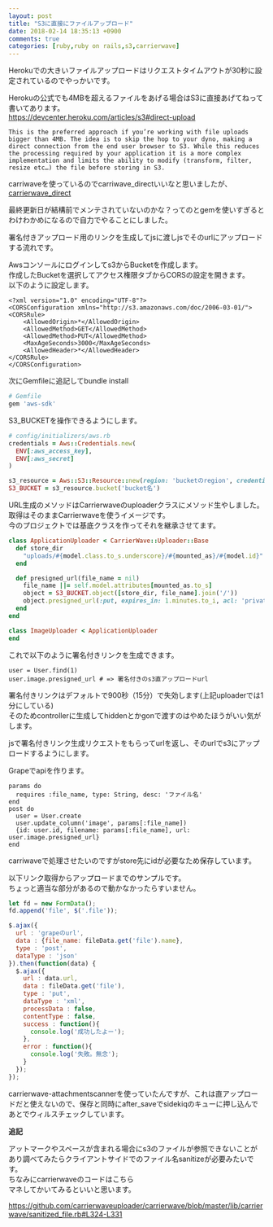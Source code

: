 ```yaml
---
layout: post
title: "S3に直接にファイルアップロード"
date: 2018-02-14 18:35:13 +0900
comments: true
categories: [ruby,ruby on rails,s3,carrierwave]
---
```



Herokuでの大きいファイルアップロードはリクエストタイムアウトが30秒に設定されているのでやっかいです。  

Herokuの公式でも4MBを超えるファイルをあげる場合はS3に直接あげてねって書いてあります。  
https://devcenter.heroku.com/articles/s3#direct-upload  
  
```
This is the preferred approach if you’re working with file uploads bigger than 4MB. The idea is to skip the hop to your dyno, making a direct connection from the end user browser to S3. While this reduces the processing required by your application it is a more complex implementation and limits the ability to modify (transform, filter, resize etc…) the file before storing in S3.
```
  
carriwaveを使っているのでcarriwave_directいいなと思いましたが、  
[carrierwave_direct](https://github.com/dwilkie/carrierwave_direct)  
  
最終更新日が結構前でメンテされていないのかな？ってのとgemを使いすぎるとわけわかめになるので自力でやることにしました。  
  
<!-- more -->    
    
<script async src="//pagead2.googlesyndication.com/pagead/js/adsbygoogle.js"></script>    
<ins class="adsbygoogle"    
     style="display:block; text-align:center;"    
     data-ad-layout="in-article"    
     data-ad-format="fluid"    
     data-ad-client="ca-pub-7039502723411845"    
     data-ad-slot="8206045005"></ins>    
<script>    
     (adsbygoogle = window.adsbygoogle || []).push({});    
</script>    

署名付きアップロード用のリンクを生成してjsに渡しjsでそのurlにアップロードする流れです。  
  
Awsコンソールにログインしてs3からBucketを作成します。  
作成したBucketを選択してアクセス権限タブからCORSの設定を開きます。  
以下のように設定します。  

```
<?xml version="1.0" encoding="UTF-8"?>
<CORSConfiguration xmlns="http://s3.amazonaws.com/doc/2006-03-01/">
<CORSRule>
    <AllowedOrigin>*</AllowedOrigin>
    <AllowedMethod>GET</AllowedMethod>
    <AllowedMethod>PUT</AllowedMethod>
    <MaxAgeSeconds>3000</MaxAgeSeconds>
    <AllowedHeader>*</AllowedHeader>
</CORSRule>
</CORSConfiguration>
```
  
次にGemfileに追記してbundle install  
  
```ruby
# Gemfile
gem 'aws-sdk'
```
  
S3_BUCKETを操作できるようにします。  
  
```ruby
# config/initializers/aws.rb
credentials = Aws::Credentials.new(
  ENV[:aws_access_key],
  ENV[:aws_secret]
)

s3_resource = Aws::S3::Resource::new(region: 'bucketのregion', credentials: credentials)
S3_BUCKET = s3_resource.bucket('bucket名')
```
  
URL生成のメソッドはCarrierwaveのuploaderクラスにメソッド生やしました。  
取得はそのままCarrierwaveを使うイメージです。  
今のプロジェクトでは基底クラスを作ってそれを継承させてます。  
  
```ruby
class ApplicationUploader < CarrierWave::Uploader::Base
  def store_dir
    "uploads/#{model.class.to_s.underscore}/#{mounted_as}/#{model.id}"
  end

  def presigned_url(file_name = nil)
    file_name ||= self.model.attributes[mounted_as.to_s]
    object = S3_BUCKET.object([store_dir, file_name].join('/'))
    object.presigned_url(:put, expires_in: 1.minutes.to_i, acl: 'private')
  end
end

class ImageUploader < ApplicationUploader
end
```
  
これで以下のように署名付きリンクを生成できます。  
  
```
user = User.find(1)
user.image.presigned_url # => 署名付きのs3直アップロードurl
```
  
署名付きリンクはデフォルトで900秒（15分）で失効します(上記uploaderでは1分にしている)  
そのためcontrollerに生成してhiddenとかgonで渡すのはやめたほうがいい気がします。  
  
jsで署名付きリンク生成リクエストをもらってurlを返し、そのurlでs3にアップロードするようにします。  
  
Grapeでapiを作ります。  
  
```
params do
  requires :file_name, type: String, desc: 'ファイル名'
end
post do
  user = User.create
  user.update_column('image', params[:file_name])
  {id: user.id, filename: params[:file_name], url: user.image.presigned_url}
end
```
  
carriwaveで処理させたいのですがstore先にidが必要なため保存しています。  
  
以下リンク取得からアップロードまでのサンプルです。  
ちょっと適当な部分があるので動かなかったらすいません。  
  
```js
let fd = new FormData();
fd.append('file', $('.file'));

$.ajax({
  url : 'grapeのurl',
  data : {file_name: fileData.get('file').name},
  type : 'post',
  dataType : 'json'
}).then(function(data) {
  $.ajax({
    url : data.url,
    data : fileData.get('file'),
    type : 'put',
    dataType : 'xml',
    processData : false,
    contentType : false,
    success : function(){
      console.log('成功したよー');
    },
    error : function(){
      console.log('失敗。無念');
    }
  });
});
```
  
carrierwave-attachmentscannerを使っていたんですが、これは直アップロードだと使えないので、保存と同時にafter_saveでsidekiqのキューに押し込んであとでウィルスチェックしています。  


<script async src="//pagead2.googlesyndication.com/pagead/js/adsbygoogle.js"></script>    
<ins class="adsbygoogle"    
     style="display:block; text-align:center;"    
     data-ad-layout="in-article"    
     data-ad-format="fluid"    
     data-ad-client="ca-pub-7039502723411845"    
     data-ad-slot="8206045005"></ins>    
<script>    
     (adsbygoogle = window.adsbygoogle || []).push({});    
</script>    


**追記**

アットマークやスペースが含まれる場合にs3のファイルが参照できないことがあり調べてみたらクライアントサイドでのファイル名sanitizeが必要みたいです。  
ちなみにcarrierwaveのコードはこちら  
マネしてかいてみるといいと思います。  

https://github.com/carrierwaveuploader/carrierwave/blob/master/lib/carrierwave/sanitized_file.rb#L324-L331



